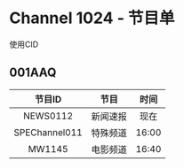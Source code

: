 # Channel 1024 - 节目单

使用CID

## 001AAQ 

|    节目ID     |   节目   | 时间  |
| :-----------: | :------: | :---: |
|   NEWS0112    | 新闻速报 | 现在  |
| SPEChannel011 | 特殊频道 | 16:00 |
|    MW1145     | 电影频道 | 16:40 |

